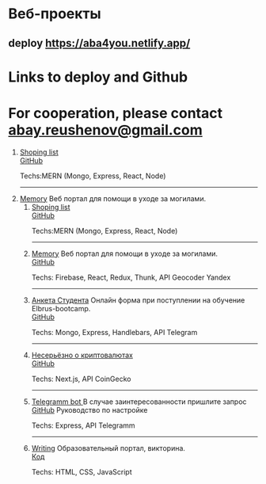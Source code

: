 # Веб-проекты
## deploy https://aba4you.netlify.app/
# Links to deploy and Github
# For cooperation, please contact abay.reushenov@gmail.com
<ol>
<li><a href="https://glacial-hamlet-65047.herokuapp.com/" target="_blank">Shoping list</a>
<br>
<a href="https://github.com/AbayReushenov/MERN-shopping-list" target="_blank">GitHub</a>
<p>Techs:MERN (Mongo, Express, React, Node)</p>
</li>
<hr>
<li><a href="https://memory-92db6.web.app" target="_blank"> Memory</a> Веб портал для помощи в уходе за
могилами.
<br><ol>
<li><a href="https://glacial-hamlet-65047.herokuapp.com/" target="_blank">Shoping list</a>
<br>
<a href="https://github.com/AbayReushenov/MERN-shopping-list" target="_blank">GitHub</a>
<p>Techs:MERN (Mongo, Express, React, Node)</p>
</li>
<hr>
<li><a href="https://memory-92db6.web.app" target="_blank"> Memory</a> Веб портал для помощи в уходе за
могилами.
<br>
<a href="https://github.com/AbayReushenov/memory" target="_blank">GitHub</a>
<p>Techs: Firebase, React, Redux, Thunk, API Geocoder Yandex</p>
</li>
<hr>
<li><a href="https://elbrusform.herokuapp.com" target="_blank">Анкета Студента</a> Онлайн форма при поступлении на
обучение Elbrus-bootcamp.
<br>
<a href="https://github.com/AbayReushenov/elbrusForm" target="_blank">GitHub</a>
<p>Techs: Mongo, Express, Handlebars, API Telegram</p>
</li>
<hr>
<li><a href="https://crypto-today.herokuapp.com" target="_blank">Несерьёзно о криптовалютах</a> 
<br>
<a href="https://github.com/AbayReushenov/crypto-today" target="_blank">GitHub</a>
<p>Techs: Next.js, API CoinGecko</p>
</li>
<hr>
<li><a href="https://telegram-abay.herokuapp.com/" target="_blank">Telegramm bot </a> В случае заинтересованности
пришлите запрос
<br>
<a href="https://github.com/AbayReushenov/botTelegram2versia" target="_blank">GitHub</a>
Руководство по настройке
<p>Techs: Express, API Telegramm</p>
</li>
<hr>
<li><a href="https://abay.trinket.io/sites/writing" target="_blank">Writing</a> Образовательный портал, викторина.
<br>
<a href="https://trinket.io/library/trinkets/c89b9a7d0d" target="_blank">Код </a>
<p>Techs: HTML, CSS, JavaScript</p>
</li>
</ol>
